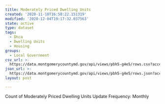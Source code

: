 ```yaml
---
title: Moderately Priced Dwelling Units
created: '2020-11-10T16:58:22.151319'
modified: '2020-12-04T19:17:32.037563'
state: active
type: dataset
tags:
  - Dhca
  - Dwelling Units
  - Housing
groups:
  - Local Government
csv_url: >-
  https://data.montgomerycountymd.gov/api/views/pbh5-g4e5/rows.csv?accessType=DOWNLOAD
json_url: >-
  https://data.montgomerycountymd.gov/api/views/pbh5-g4e5/rows.json?accessType=DOWNLOAD
layout: post

---
```

Count of Moderately Priced Dwelling Units
Update Frequency:  Monthly
